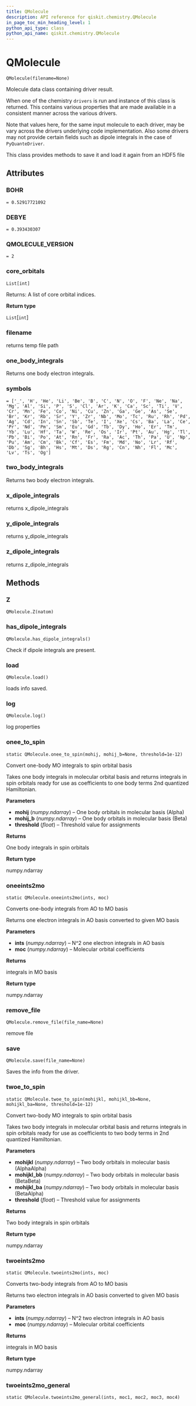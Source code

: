 ```yaml
---
title: QMolecule
description: API reference for qiskit.chemistry.QMolecule
in_page_toc_min_heading_level: 1
python_api_type: class
python_api_name: qiskit.chemistry.QMolecule
---
```


# QMolecule

<span id="qiskit.chemistry.QMolecule" />

`QMolecule(filename=None)`

Molecule data class containing driver result.

When one of the chemistry `drivers` is run and instance of this class is returned. This contains various properties that are made available in a consistent manner across the various drivers.

Note that values here, for the same input molecule to each driver, may be vary across the drivers underlying code implementation. Also some drivers may not provide certain fields such as dipole integrals in the case of `PyQuanteDriver`.

This class provides methods to save it and load it again from an HDF5 file

## Attributes

### BOHR

<span id="qiskit.chemistry.QMolecule.BOHR" />

`= 0.52917721092`

### DEBYE

<span id="qiskit.chemistry.QMolecule.DEBYE" />

`= 0.393430307`

### QMOLECULE\_VERSION

<span id="qiskit.chemistry.QMolecule.QMOLECULE_VERSION" />

`= 2`

### core\_orbitals

<span id="qiskit.chemistry.QMolecule.core_orbitals" />

`List[int]`

Returns: A list of core orbital indices.

**Return type**

`List`\[`int`]

### filename

returns temp file path

### one\_body\_integrals

Returns one body electron integrals.

### symbols

<span id="qiskit.chemistry.QMolecule.symbols" />

`= ['_', 'H', 'He', 'Li', 'Be', 'B', 'C', 'N', 'O', 'F', 'Ne', 'Na', 'Mg', 'Al', 'Si', 'P', 'S', 'Cl', 'Ar', 'K', 'Ca', 'Sc', 'Ti', 'V', 'Cr', 'Mn', 'Fe', 'Co', 'Ni', 'Cu', 'Zn', 'Ga', 'Ge', 'As', 'Se', 'Br', 'Kr', 'Rb', 'Sr', 'Y', 'Zr', 'Nb', 'Mo', 'Tc', 'Ru', 'Rh', 'Pd', 'Ag', 'Cd', 'In', 'Sn', 'Sb', 'Te', 'I', 'Xe', 'Cs', 'Ba', 'La', 'Ce', 'Pr', 'Nd', 'Pm', 'Sm', 'Eu', 'Gd', 'Tb', 'Dy', 'Ho', 'Er', 'Tm', 'Yb', 'Lu', 'Hf', 'Ta', 'W', 'Re', 'Os', 'Ir', 'Pt', 'Au', 'Hg', 'Tl', 'Pb', 'Bi', 'Po', 'At', 'Rn', 'Fr', 'Ra', 'Ac', 'Th', 'Pa', 'U', 'Np', 'Pu', 'Am', 'Cm', 'Bk', 'Cf', 'Es', 'Fm', 'Md', 'No', 'Lr', 'Rf', 'Db', 'Sg', 'Bh', 'Hs', 'Mt', 'Ds', 'Rg', 'Cn', 'Nh', 'Fl', 'Mc', 'Lv', 'Ts', 'Og']`

### two\_body\_integrals

Returns two body electron integrals.

### x\_dipole\_integrals

returns x\_dipole\_integrals

### y\_dipole\_integrals

returns y\_dipole\_integrals

### z\_dipole\_integrals

returns z\_dipole\_integrals

## Methods

### Z

<span id="qiskit.chemistry.QMolecule.Z" />

`QMolecule.Z(natom)`

### has\_dipole\_integrals

<span id="qiskit.chemistry.QMolecule.has_dipole_integrals" />

`QMolecule.has_dipole_integrals()`

Check if dipole integrals are present.

### load

<span id="qiskit.chemistry.QMolecule.load" />

`QMolecule.load()`

loads info saved.

### log

<span id="qiskit.chemistry.QMolecule.log" />

`QMolecule.log()`

log properties

### onee\_to\_spin

<span id="qiskit.chemistry.QMolecule.onee_to_spin" />

`static QMolecule.onee_to_spin(mohij, mohij_b=None, threshold=1e-12)`

Convert one-body MO integrals to spin orbital basis

Takes one body integrals in molecular orbital basis and returns integrals in spin orbitals ready for use as coefficients to one body terms 2nd quantized Hamiltonian.

**Parameters**

*   **mohij** (*numpy.ndarray*) – One body orbitals in molecular basis (Alpha)
*   **mohij\_b** (*numpy.ndarray*) – One body orbitals in molecular basis (Beta)
*   **threshold** (*float*) – Threshold value for assignments

**Returns**

One body integrals in spin orbitals

**Return type**

numpy.ndarray

### oneeints2mo

<span id="qiskit.chemistry.QMolecule.oneeints2mo" />

`static QMolecule.oneeints2mo(ints, moc)`

Converts one-body integrals from AO to MO basis

Returns one electron integrals in AO basis converted to given MO basis

**Parameters**

*   **ints** (*numpy.ndarray*) – N^2 one electron integrals in AO basis
*   **moc** (*numpy.ndarray*) – Molecular orbital coefficients

**Returns**

integrals in MO basis

**Return type**

numpy.ndarray

### remove\_file

<span id="qiskit.chemistry.QMolecule.remove_file" />

`QMolecule.remove_file(file_name=None)`

remove file

### save

<span id="qiskit.chemistry.QMolecule.save" />

`QMolecule.save(file_name=None)`

Saves the info from the driver.

### twoe\_to\_spin

<span id="qiskit.chemistry.QMolecule.twoe_to_spin" />

`static QMolecule.twoe_to_spin(mohijkl, mohijkl_bb=None, mohijkl_ba=None, threshold=1e-12)`

Convert two-body MO integrals to spin orbital basis

Takes two body integrals in molecular orbital basis and returns integrals in spin orbitals ready for use as coefficients to two body terms in 2nd quantized Hamiltonian.

**Parameters**

*   **mohijkl** (*numpy.ndarray*) – Two body orbitals in molecular basis (AlphaAlpha)
*   **mohijkl\_bb** (*numpy.ndarray*) – Two body orbitals in molecular basis (BetaBeta)
*   **mohijkl\_ba** (*numpy.ndarray*) – Two body orbitals in molecular basis (BetaAlpha)
*   **threshold** (*float*) – Threshold value for assignments

**Returns**

Two body integrals in spin orbitals

**Return type**

numpy.ndarray

### twoeints2mo

<span id="qiskit.chemistry.QMolecule.twoeints2mo" />

`static QMolecule.twoeints2mo(ints, moc)`

Converts two-body integrals from AO to MO basis

Returns two electron integrals in AO basis converted to given MO basis

**Parameters**

*   **ints** (*numpy.ndarray*) – N^2 two electron integrals in AO basis
*   **moc** (*numpy.ndarray*) – Molecular orbital coefficients

**Returns**

integrals in MO basis

**Return type**

numpy.ndarray

### twoeints2mo\_general

<span id="qiskit.chemistry.QMolecule.twoeints2mo_general" />

`static QMolecule.twoeints2mo_general(ints, moc1, moc2, moc3, moc4)`

